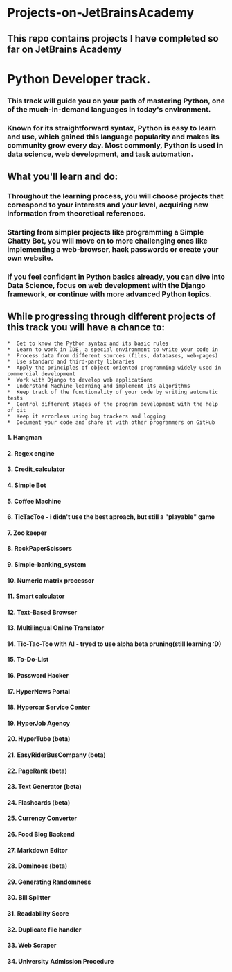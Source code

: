 # Projects-on-JetBrainsAcademy


## This repo contains projects I have completed so far on JetBrains Academy 

# Python Developer track.

### This track will guide you on your path of mastering Python, one of the much-in-demand languages in today's environment. 
### Known for its straightforward syntax, Python is easy to learn and use, which gained this language popularity and makes its community grow every day. Most commonly, Python is used in data science, web development, and task automation.

## What you'll learn and do:

### Throughout the learning process, you will choose projects that correspond to your interests and your level, acquiring new information from theoretical references. 
### Starting from simpler projects like programming a Simple Chatty Bot, you will move on to more challenging ones like implementing a web-browser, hack passwords or create your own website.  
### If you feel confident in Python basics already, you can dive into Data Science, focus on web development with the Django framework, or continue with more advanced Python topics. 

## While progressing through different projects of this track you will have a chance to:
    *  Get to know the Python syntax and its basic rules
    *  Learn to work in IDE, a special environment to write your code in
    *  Process data from different sources (files, databases, web-pages)
    *  Use standard and third-party libraries
    *  Apply the principles of object-oriented programming widely used in commercial development
    *  Work with Django to develop web applications
    *  Understand Machine learning and implement its algorithms
    *  Keep track of the functionality of your code by writing automatic tests
    *  Control different stages of the program development with the help of git
    *  Keep it errorless using bug trackers and logging
    *  Document your code and share it with other programmers on GitHub


#### 1. Hangman
#### 2. Regex engine
#### 3. Credit_calculator
#### 4. Simple Bot
#### 5. Coffee Machine
#### 6. TicTacToe - i didn't use the best aproach, but still a "playable" game 
#### 7. Zoo keeper
#### 8. RockPaperScissors
#### 9. Simple-banking_system
#### 10. Numeric matrix processor 
#### 11. Smart calculator
#### 12. Text-Based Browser
#### 13. Multilingual Online Translator
#### 14. Tic-Tac-Toe with AI - tryed to use alpha beta pruning(still learning :D)
#### 15. To-Do-List
#### 16. Password Hacker
#### 17. HyperNews Portal
#### 18. Hypercar Service Center
#### 19. HyperJob Agency
#### 20. HyperTube (beta)
#### 21. EasyRiderBusCompany (beta)
#### 22. PageRank (beta)
#### 23. Text Generator (beta)
#### 24. Flashcards (beta)
#### 25. Currency Converter
#### 26. Food Blog Backend
#### 27. Markdown Editor
#### 28. Dominoes (beta)
#### 29. Generating Randomness
#### 30. Bill Splitter
#### 31. Readability Score
#### 32. Duplicate file handler
#### 33. Web Scraper
#### 34. University Admission Procedure
